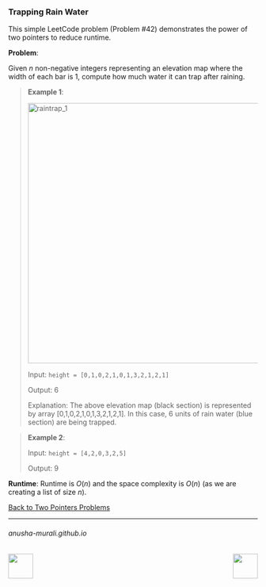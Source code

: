 ### Trapping Rain Water

This simple LeetCode problem (Problem #42) demonstrates the power of two pointers to reduce runtime.

**Problem**: 

Given $n$ non-negative integers representing an elevation map where the width of each bar is 1, 
compute how much water it can trap after raining.

> **Example 1**:
>
> <img width="525" alt="raintrap_1" src="https://github.com/user-attachments/assets/dd747ea6-52d1-4963-9246-dbf0de95c9aa" />
> 
>
> Input: `height = [0,1,0,2,1,0,1,3,2,1,2,1]`
> 
> Output: 6
> 
> Explanation: The above elevation map (black section) is represented by array [0,1,0,2,1,0,1,3,2,1,2,1].
> In this case, 6 units of rain water (blue section) are being trapped.

> **Example 2**:
>
> Input: `height = [4,2,0,3,2,5]`
>
> Output: 9

**Runtime**: Runtime is $O(n)$ and the space complexity is $O(n)$ (as we are creating a list of size $n$).

[Back to Two Pointers Problems](./problems.md)

* * *
###### anusha-murali.github.io

<img src="https://github.com/anusha-murali/anusha-murali.github.io/assets/111596338/639243aa-2857-4595-a65a-7852762bb002" width="50" height="50" align="left">

[<img src="https://github.com/user-attachments/assets/989cfb30-4fb8-40f8-a812-8a054869aa32" width="50" height="50" align="right">](../index.md)
